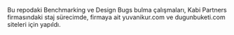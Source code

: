 Bu repodaki Benchmarking ve Design Bugs bulma çalışmaları, Kabi Partners firmasındaki staj sürecimde, firmaya ait yuvanikur.com ve dugunbuketi.com siteleri için yapıldı.
